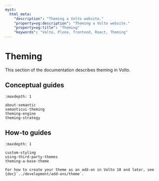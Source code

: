 ```yaml
---
myst:
  html_meta:
    "description": "Theming a Volto website."
    "property=og:description": "Theming a Volto website."
    "property=og:title": "Theming"
    "keywords": "Volto, Plone, frontend, React, Theming"
---
```


# Theming

This section of the documentation describes theming in Volto.


## Conceptual guides

```{toctree}
:maxdepth: 1

about-semantic
semanticui-theming
theming-engine
theming-strategy
```


## How-to guides

```{toctree}
:maxdepth: 1

custom-styling
using-third-party-themes
theming-a-base-theme
```

```{seealso}
For how to create your theme as an add-on in Volto 18 and later, see {doc}`../development/add-ons/theme`.
```
